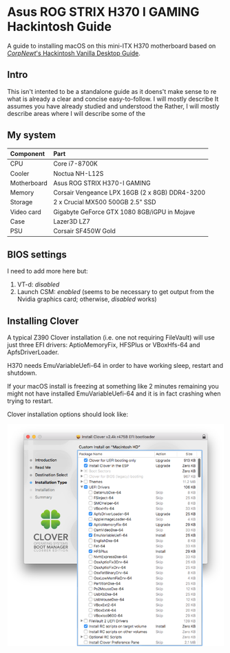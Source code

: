# Asus ROG STRIX H370 I GAMING Hackintosh Guide
A guide to installing macOS on this mini-ITX H370 motherboard based on [*CorpNewt*'s Hackintosh Vanilla Desktop Guide](https://hackintosh.gitbook.io/-r-hackintosh-vanilla-desktop-guide/).

## Intro
This isn't intented to be a standalone guide as it doens't make sense to re what is already a clear and concise easy-to-follow. I will mostly describe It assumes you have already studied and understood the Rather, I will mostly describe areas where I will describe some of the 

## My system
|Component|Part|
|:-|:-|
| CPU | Core i7-8700K |
|Cooler|Noctua NH-L12S|
|Motherboard|Asus ROG STRIX H370-I GAMING|
|Memory|Corsair Vengeance LPX 16GB (2 x 8GB) DDR4-3200|
|Storage|2 x Crucial MX500 500GB 2.5" SSD|
|Video card|Gigabyte GeForce GTX 1080 8GB/iGPU in Mojave|
|Case|Lazer3D LZ7|
|PSU|Corsair SF450W Gold|

## BIOS settings
I need to add more here but:
1. VT-d: *disabled*
2. Launch CSM: *enabled* (seems to be necessary to get output from the Nvidia graphics card; otherwise, *disabled* works)

## Installing Clover
A typical Z390 Clover installation (i.e. one not requiring FileVault) will use just three EFI drivers: AptioMemoryFix, HFSPlus or VBoxHfs-64 and ApfsDriverLoader.

H370 needs EmuVariableUefi-64 in order to have working sleep, restart and shutdown.

If your macOS install is freezing at something like 2 minutes remaining you might not have installed EmuVariableUefi-64 and it is in fact crashing when trying to restart.

Clover installation options should look like:

![Clover installation options](https://github.com/Autocrit/Asus-ROG-STRIX-H370-I-GAMING-Hackintosh-Guide/blob/master/Clover%20install%20options%202.png "Clover installation options")
